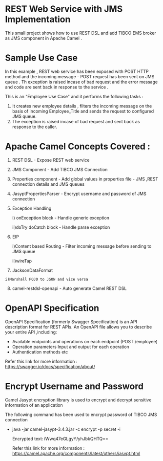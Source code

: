 # REST Web Service with JMS Implementation 
This small project shows how to use REST DSL and add TIBCO EMS broker as JMS component in Apache Camel .
# Sample Use Case 
In this example , REST web service has been exposed with POST HTTP method and the incoming message - POST request has been sent on JMS queue . Th exception is raised incase of bad request and the error message and code are sent back in response to the service .

This is an "Employee Use Case" and it performs the following tasks :
1. It creates new employee details , filters the incoming message on the basis of incoming Employee_Title and sends the request to configured JMS queue.
3. The exception is raised incase of bad request and sent back as response to the caller.

 # Apache Camel Concepts Covered :
 1. REST DSL - Expose REST web service
 2. JMS Component - Add TIBCO JMS Connection
 3. Properties component - Add global values in properties file - JMS ,REST connection details and JMS queues
 4. JasyptPropertiesParser - Encrypt username and password of JMS connection
 5. Exception Handling   
    
    i) onException block - Handle generic exception
    
    ii)doTry doCatch block - Handle parse exception
 6. EIP
    
    i)Content based Routing - Filter incoming message before sending to JMS queue
    
    ii)wireTap
 7.  JacksonDataFormat 
 
    i)Marshall POJO to JSON and vice versa
 8. camel-restdsl-openapi - Auto generate Camel REST DSL 
 
 # OpenAPI Specification 
 OpenAPI Specification (formerly Swagger Specification) is an API description format for REST APIs. An OpenAPI file allows you to describe your entire API ,including:
   -  Available endpoints and operations on each endpoint (POST /employee)
   -  Operation parameters Input and output for each operation
   -   Authentication methods etc
   
  Refer this link for more information : https://swagger.io/docs/specification/about/
  
  # Encrypt Username and Password 
  Camel Jasypt encryption library is used to encrypt and decrypt sensitive information of an application
  
  The following command has been used to encrypt password of TIBCO JMS connection
  -  java -jar camel-jasypt-3.4.3.jar -c encrypt -p secret -i <passowrd>
  
      Encrypted text: iWwq47eGLgyY/yhJbkQHTQ==
      
     Refer this link for more information : https://camel.apache.org/components/latest/others/jasypt.html
     
      

 
